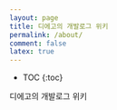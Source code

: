 ```yaml
---
layout: page
title: 디에고의 개발로그 위키
permalink: /about/
comment: false
latex: true
---
```

* TOC
{:toc}

디에고의 개발로그 위키

